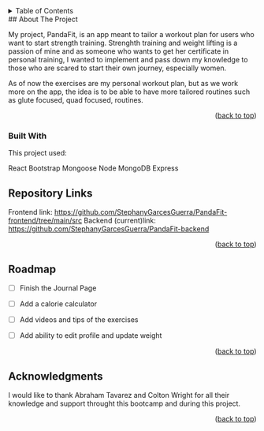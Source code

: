 

<!-- TABLE OF CONTENTS -->
<details>
  <summary>Table of Contents</summary>
  <ol>
    <li>
      <a href="#about-the-project">About The Project- Panda Fit</a>
      <ul>
        <li><a href="#built-with">Built With</a></li>
      </ul>
    </li>
    <!-- <li>
      <a href="#getting-started">Getting Started</a>
      <ul>
        <li><a href="#prerequisites">Prerequisites</a></li>
        <li><a href="#installation">Installation</a></li>
      </ul>
    </li> -->
    <li><a href="#links">Repository Links</a></li>
    <li><a href="#roadmap">Roadmap</a></li>
    <!-- <li><a href="#contributing">Contributing</a></li> -->
    <!-- <li><a href="#license">License</a></li>
    <li><a href="#contact">Contact</a></li> -->
    <li><a href="#acknowledgments">Acknowledgments</a></li>
  </ol>
</details>
<!-- ABOUT THE PROJECT -->
## About The Project

<!-- [![Product Name Screen Shot][product-screenshot]](https://example.com) -->

My project, PandaFit, is an app meant to tailor a workout plan for users who want to start strength training. Strenghth training and weight lifting is a passion of mine and as someone who wants to get
her certificate in personal training, I wanted to implement and pass down my knowledge to those who are 
scared to start their own journey, especially women. 

As of now the exercises are my personal workout plan, but as we work more on the app, the idea is to be able to have more tailored routines such as glute focused, quad focused, routines.

<p align="right">(<a href="#readme-top">back to top</a>)</p>



### Built With

This project used:

React
Bootstrap 
Mongoose 
Node
MongoDB
Express

<!-- REPOSITORY LINKS -->
## Repository Links
Frontend link: https://github.com/StephanyGarcesGuerra/PandaFit-frontend/tree/main/src
Backend (current)link: https://github.com/StephanyGarcesGuerra/PandaFit-backend


<p align="right">(<a href="#readme-top">back to top</a>)</p>

<!-- ROADMAP -->
## Roadmap

- [ ] Finish the Journal Page
- [ ] Add a calorie calculator
- [ ] Add videos and tips of the exercises
- [ ] Add ability to edit profile and update weight


<p align="right">(<a href="#readme-top">back to top</a>)</p>



<!-- ACKNOWLEDGMENTS -->
## Acknowledgments

I would like to thank Abraham Tavarez and Colton Wright for all their knowledge and support throught this bootcamp and during this project.



<p align="right">(<a href="#readme-top">back to top</a>)</p>
